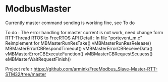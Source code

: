 # ModbusMaster

Currently master command sending is working fine, see To do

To do : The error handling for master current is not work, need change form RTT-Thread RTOS to FreeRTOS API
Detail :
  In file "portevent_m.c"
  Reimplement for 
    MBMasterRunResTake()
    vMBMasterRunResRelease()
    MBMasterErrorCBRespondTimeout()
    vMBMasterErrorCBReceiveData()
    vMBMasterErrorCBExecuteFunction()
    vMBMasterCBRequestScuuess()
    eMBMasterWaitRequestFinish()


Project refe:r https://github.com/armink/FreeModbus_Slave-Master-RTT-STM32/tree/master
